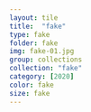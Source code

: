 ```yaml
---
layout: tile
title:  "fake"
type: fake
folder: fake
img: fake-01.jpg
group: collections
collection: "fake"
category: [2020]
color: fake
size: fake
---
```



